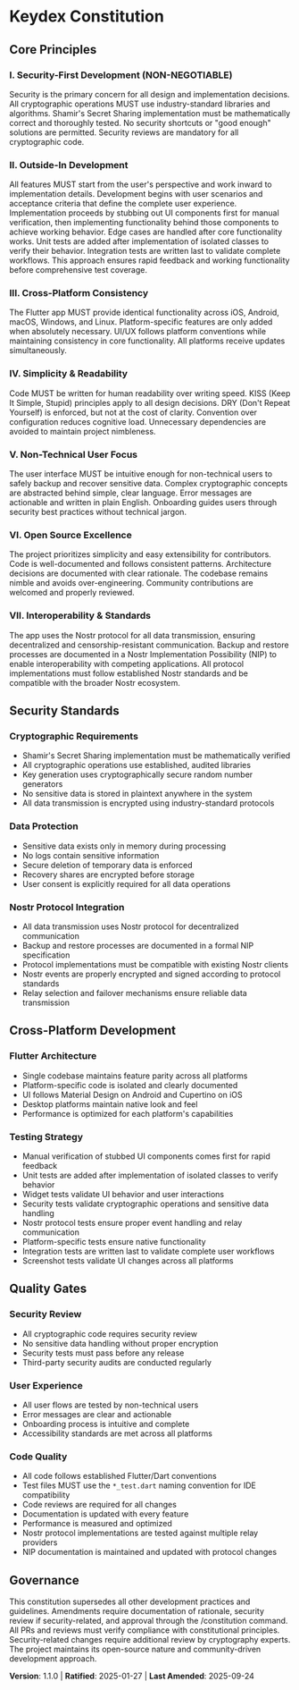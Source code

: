 <!--
Sync Impact Report:
Version change: 1.0.0 → 1.1.0
Modified principles: Behavior-Driven Development → Outside-In Development
Added sections: N/A
Removed sections: N/A
Templates requiring updates:
  ✅ .specify/templates/plan-template.md (constitution check alignment)
    - Added Outside-In Development checklist section
    - Updated constitution version reference to v1.1.0
  ✅ .specify/templates/spec-template.md (constitution compliance)
    - No changes needed - already focuses on user scenarios
  ✅ .specify/templates/tasks-template.md (testing approach)
    - Updated Phase 3.2 from "Tests First (TDD)" to "UI Stubs & Manual Verification"
    - Reorganized phases: Setup → UI Stubs → Implementation → Refactoring Pass 1 → Edge Cases → Refactoring Pass 2 → Unit Tests → Integration Tests
    - Added two refactoring phases: after implementation and after edge cases
    - Updated dependencies, parallel examples, and task numbering
    - Updated validation checklist and task generation rules
Follow-up TODOs: None - all templates updated
-->

# Keydex Constitution

## Core Principles

### I. Security-First Development (NON-NEGOTIABLE)
Security is the primary concern for all design and implementation decisions. All cryptographic operations MUST use industry-standard libraries and algorithms. Shamir's Secret Sharing implementation must be mathematically correct and thoroughly tested. No security shortcuts or "good enough" solutions are permitted. Security reviews are mandatory for all cryptographic code.

### II. Outside-In Development
All features MUST start from the user's perspective and work inward to implementation details. Development begins with user scenarios and acceptance criteria that define the complete user experience. Implementation proceeds by stubbing out UI components first for manual verification, then implementing functionality behind those components to achieve working behavior. Edge cases are handled after core functionality works. Unit tests are added after implementation of isolated classes to verify their behavior. Integration tests are written last to validate complete workflows. This approach ensures rapid feedback and working functionality before comprehensive test coverage.

### III. Cross-Platform Consistency
The Flutter app MUST provide identical functionality across iOS, Android, macOS, Windows, and Linux. Platform-specific features are only added when absolutely necessary. UI/UX follows platform conventions while maintaining consistency in core functionality. All platforms receive updates simultaneously.

### IV. Simplicity & Readability
Code MUST be written for human readability over writing speed. KISS (Keep It Simple, Stupid) principles apply to all design decisions. DRY (Don't Repeat Yourself) is enforced, but not at the cost of clarity. Convention over configuration reduces cognitive load. Unnecessary dependencies are avoided to maintain project nimbleness.

### V. Non-Technical User Focus
The user interface MUST be intuitive enough for non-technical users to safely backup and recover sensitive data. Complex cryptographic concepts are abstracted behind simple, clear language. Error messages are actionable and written in plain English. Onboarding guides users through security best practices without technical jargon.

### VI. Open Source Excellence
The project prioritizes simplicity and easy extensibility for contributors. Code is well-documented and follows consistent patterns. Architecture decisions are documented with clear rationale. The codebase remains nimble and avoids over-engineering. Community contributions are welcomed and properly reviewed.

### VII. Interoperability & Standards
The app uses the Nostr protocol for all data transmission, ensuring decentralized and censorship-resistant communication. Backup and restore processes are documented in a Nostr Implementation Possibility (NIP) to enable interoperability with competing applications. All protocol implementations must follow established Nostr standards and be compatible with the broader Nostr ecosystem.

## Security Standards

### Cryptographic Requirements
- Shamir's Secret Sharing implementation must be mathematically verified
- All cryptographic operations use established, audited libraries
- Key generation uses cryptographically secure random number generators
- No sensitive data is stored in plaintext anywhere in the system
- All data transmission is encrypted using industry-standard protocols

### Data Protection
- Sensitive data exists only in memory during processing
- No logs contain sensitive information
- Secure deletion of temporary data is enforced
- Recovery shares are encrypted before storage
- User consent is explicitly required for all data operations

### Nostr Protocol Integration
- All data transmission uses Nostr protocol for decentralized communication
- Backup and restore processes are documented in a formal NIP specification
- Protocol implementations must be compatible with existing Nostr clients
- Nostr events are properly encrypted and signed according to protocol standards
- Relay selection and failover mechanisms ensure reliable data transmission

## Cross-Platform Development

### Flutter Architecture
- Single codebase maintains feature parity across all platforms
- Platform-specific code is isolated and clearly documented
- UI follows Material Design on Android and Cupertino on iOS
- Desktop platforms maintain native look and feel
- Performance is optimized for each platform's capabilities

### Testing Strategy
- Manual verification of stubbed UI components comes first for rapid feedback
- Unit tests are added after implementation of isolated classes to verify behavior
- Widget tests validate UI behavior and user interactions
- Security tests validate cryptographic operations and sensitive data handling
- Nostr protocol tests ensure proper event handling and relay communication
- Platform-specific tests ensure native functionality
- Integration tests are written last to validate complete user workflows
- Screenshot tests validate UI changes across all platforms

## Quality Gates

### Security Review
- All cryptographic code requires security review
- No sensitive data handling without proper encryption
- Security tests must pass before any release
- Third-party security audits are conducted regularly

### User Experience
- All user flows are tested by non-technical users
- Error messages are clear and actionable
- Onboarding process is intuitive and complete
- Accessibility standards are met across all platforms

### Code Quality
- All code follows established Flutter/Dart conventions
- Test files MUST use the `*_test.dart` naming convention for IDE compatibility
- Code reviews are required for all changes
- Documentation is updated with every feature
- Performance is measured and optimized
- Nostr protocol implementations are tested against multiple relay providers
- NIP documentation is maintained and updated with protocol changes

## Governance

This constitution supersedes all other development practices and guidelines. Amendments require documentation of rationale, security review if security-related, and approval through the /constitution command. All PRs and reviews must verify compliance with constitutional principles. Security-related changes require additional review by cryptography experts. The project maintains its open-source nature and community-driven development approach.

**Version**: 1.1.0 | **Ratified**: 2025-01-27 | **Last Amended**: 2025-09-24